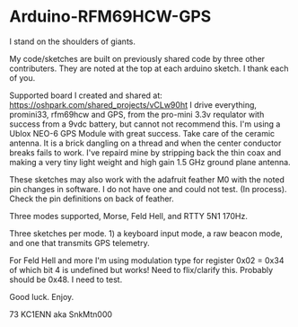 # Arduino-RFM69HCW-GPS

I stand on the shoulders of giants.

My code/sketches are built on previously shared code by three other contributers.  They are noted at the top at each arduino sketch.  I thank each of you.

Supported board I created and shared at:  https://oshpark.com/shared_projects/vCLw90ht   I drive everything, promini33, rfm69hcw and GPS,  from the pro-mini 3.3v requlator with success from a 9vdc battery, but cannot not recommend this.  I'm using a Ublox NEO-6 GPS Module with great success.  Take care of the ceramic antenna.  It is a brick dangling on a thread and when the center conductor breaks fails to work.  I've repaird mine by stripping back the thin coax and making a very tiny light weight and high gain 1.5 GHz ground plane antenna.

These sketches may also work with the adafruit feather M0 with the noted pin changes in software.  I do not have one and could not test.  (In process).  Check the pin definitions on back of feather.

Three modes supported, Morse, Feld Hell, and RTTY 5N1 170Hz.

Three sketches per mode.  1) a keyboard input mode, a raw beacon mode, and one that transmits GPS telemetry.

For Feld Hell and more I'm using modulation type for register 0x02 = 0x34 of which bit 4 is undefined but works!  Need to flix/clarify this.  Probably should be 0x48.  I need to test.

Good luck.  Enjoy.

73 KC1ENN aka SnkMtn000
